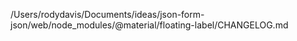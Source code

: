 /Users/rodydavis/Documents/ideas/json-form-json/web/node_modules/@material/floating-label/CHANGELOG.md